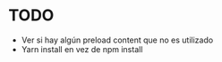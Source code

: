 # TODO

- Ver si hay algún preload content que no es utilizado
- Yarn install en vez de npm install
